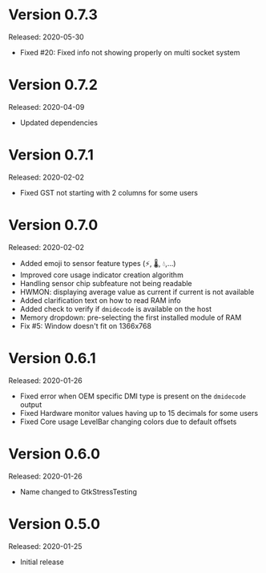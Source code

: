 Version 0.7.3
=============
Released: 2020-05-30

 * Fixed #20: Fixed info not showing properly on multi socket system

Version 0.7.2
=============
Released: 2020-04-09

 * Updated dependencies

Version 0.7.1
=============
Released: 2020-02-02

 * Fixed GST not starting with 2 columns for some users

Version 0.7.0
=============
Released: 2020-02-02

 * Added emoji to sensor feature types (⚡, ️🌡, 💧,...)
 * Improved core usage indicator creation algorithm
 * Handling sensor chip subfeature not being readable
 * HWMON: displaying average value as current if current is not available
 * Added clarification text on how to read RAM info
 * Added check to verify if `dmidecode` is available on the host
 * Memory dropdown: pre-selecting the first installed module of RAM
 * Fix #5: Window doesn't fit on 1366x768

Version 0.6.1
=============
Released: 2020-01-26

 * Fixed error when OEM specific DMI type is present on the `dmidecode` output
 * Fixed Hardware monitor values having up to 15 decimals for some users
 * Fixed Core usage LevelBar changing colors due to default offsets

Version 0.6.0
=============
Released: 2020-01-26

 * Name changed to GtkStressTesting

Version 0.5.0
=============
Released: 2020-01-25

 * Initial release
